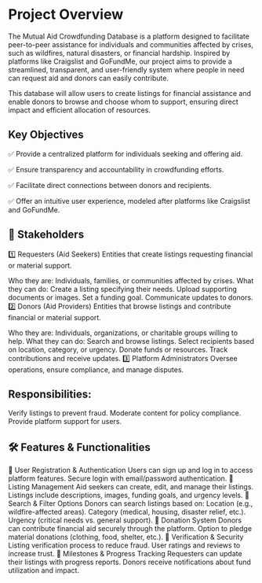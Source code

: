 # Project Overview
The Mutual Aid Crowdfunding Database is a platform designed to facilitate peer-to-peer assistance for individuals and communities affected by crises, such as wildfires, natural disasters, or financial hardship. Inspired by platforms like Craigslist and GoFundMe, our project aims to provide a streamlined, transparent, and user-friendly system where people in need can request aid and donors can easily contribute.

This database will allow users to create listings for financial assistance and enable donors to browse and choose whom to support, ensuring direct impact and efficient allocation of resources.

## Key Objectives
✅ Provide a centralized platform for individuals seeking and offering aid.

✅ Ensure transparency and accountability in crowdfunding efforts.

✅ Facilitate direct connections between donors and recipients.

✅ Offer an intuitive user experience, modeled after platforms like Craigslist and GoFundMe.


## 👥 Stakeholders
1️⃣ Requesters (Aid Seekers)
Entities that create listings requesting financial or material support.

Who they are: Individuals, families, or communities affected by crises.
What they can do:
Create a listing specifying their needs.
Upload supporting documents or images.
Set a funding goal.
Communicate updates to donors.
2️⃣ Donors (Aid Providers)
Entities that browse listings and contribute financial or material support.

Who they are: Individuals, organizations, or charitable groups willing to help.
What they can do:
Search and browse listings.
Select recipients based on location, category, or urgency.
Donate funds or resources.
Track contributions and receive updates.
3️⃣ Platform Administrators
Oversee operations, ensure compliance, and manage disputes.

## Responsibilities:
Verify listings to prevent fraud.
Moderate content for policy compliance.
Provide platform support for users.

## 🛠️ Features & Functionalities
🔹 User Registration & Authentication
Users can sign up and log in to access platform features.
Secure login with email/password authentication.
🔹 Listing Management
Aid seekers can create, edit, and manage their listings.
Listings include descriptions, images, funding goals, and urgency levels.
🔹 Search & Filter Options
Donors can search listings based on:
Location (e.g., wildfire-affected areas).
Category (medical, housing, disaster relief, etc.).
Urgency (critical needs vs. general support).
🔹 Donation System
Donors can contribute financial aid securely through the platform.
Option to pledge material donations (clothing, food, shelter, etc.).
🔹 Verification & Security
Listing verification process to reduce fraud.
User ratings and reviews to increase trust.
🔹 Milestones & Progress Tracking
Requesters can update their listings with progress reports.
Donors receive notifications about fund utilization and impact.
